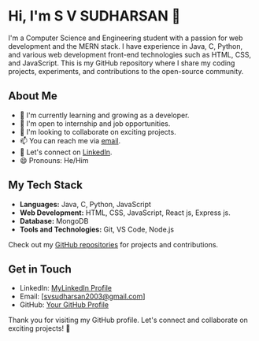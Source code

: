 # Hi, I'm S V SUDHARSAN 👋

I'm a Computer Science and Engineering student with a passion for web development and the MERN stack. I have experience in Java, C, Python, and various web development front-end technologies such as HTML, CSS, and JavaScript. This is my GitHub repository where I share my coding projects, experiments, and contributions to the open-source community.

## About Me

- 🌱 I'm currently learning and growing as a developer.
- 💼 I'm open to internship and job opportunities.
- 🤝 I'm looking to collaborate on exciting projects.
- 📫 You can reach me via [email](mailto:svsudharsan2003@gmail.com).
- 💬 Let's connect on [LinkedIn](https://www.linkedin.com/in/sudharsan-s-v-93505827b/).
- 😄 Pronouns: He/Him

## My Tech Stack

- **Languages:** Java, C, Python, JavaScript
- **Web Development:** HTML, CSS, JavaScript, React js, Express js.
- **Database:** MongoDB
- **Tools and Technologies:** Git, VS Code, Node.js

Check out my [GitHub repositories](https://github.com/SDHRSN2003) for projects and contributions.



## Get in Touch

- LinkedIn: [MyLinkedIn Profile](https://www.linkedin.com/in/sudharsan-s-v-93505827b/)
- Email: [svsudharsan2003@gmail.com]
- GitHub: [Your GitHub Profile](https://github.com/SDHRSN2003)


Thank you for visiting my GitHub profile. Let's connect and collaborate on exciting projects! 🚀
